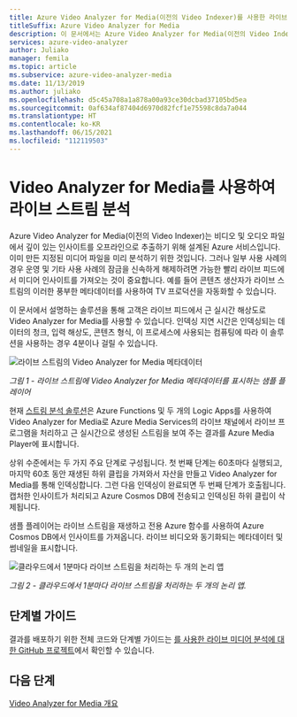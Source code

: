 ```yaml
---
title: Azure Video Analyzer for Media(이전의 Video Indexer)를 사용한 라이브 스트림 분석
titleSuffix: Azure Video Analyzer for Media
description: 이 문서에서는 Azure Video Analyzer for Media(이전의 Video Indexer)를 사용하여 라이브 스트림 분석을 수행하는 방법을 보여 줍니다.
services: azure-video-analyzer
author: Juliako
manager: femila
ms.topic: article
ms.subservice: azure-video-analyzer-media
ms.date: 11/13/2019
ms.author: juliako
ms.openlocfilehash: d5c45a708a1a878a00a93ce30dcbad37105bd5ea
ms.sourcegitcommit: 0af634af87404d6970d82fcf1e75598c8da7a044
ms.translationtype: HT
ms.contentlocale: ko-KR
ms.lasthandoff: 06/15/2021
ms.locfileid: "112119503"
---
```

# <a name="live-stream-analysis-with-video-analyzer-for-media"></a>Video Analyzer for Media를 사용하여 라이브 스트림 분석

Azure Video Analyzer for Media(이전의 Video Indexer)는 비디오 및 오디오 파일에서 깊이 있는 인사이트를 오프라인으로 추출하기 위해 설계된 Azure 서비스입니다. 이미 만든 지정된 미디어 파일을 미리 분석하기 위한 것입니다. 그러나 일부 사용 사례의 경우 운영 및 기타 사용 사례의 잠금을 신속하게 해제하려면 가능한 빨리 라이브 피드에서 미디어 인사이트를 가져오는 것이 중요합니다. 예를 들어 콘텐츠 생산자가 라이브 스트림의 이러한 풍부한 메타데이터를 사용하여 TV 프로덕션을 자동화할 수 있습니다.

이 문서에서 설명하는 솔루션을 통해 고객은 라이브 피드에서 근 실시간 해상도로 Video Analyzer for Media를 사용할 수 있습니다. 인덱싱 지연 시간은 인덱싱되는 데이터의 청크, 입력 해상도, 콘텐츠 형식, 이 프로세스에 사용되는 컴퓨팅에 따라 이 솔루션을 사용하는 경우 4분이나 걸릴 수 있습니다.

![라이브 스트림의 Video Analyzer for Media 메타데이터](./media/live-stream-analysis/live-stream-analysis01.png)

*그림 1 - 라이브 스트림에 Video Analyzer for Media 메타데이터를 표시하는 샘플 플레이어*

현재 [스트림 분석 솔루션](https://aka.ms/livestreamanalysis)은 Azure Functions 및 두 개의 Logic Apps를 사용하여 Video Analyzer for Media로 Azure Media Services의 라이브 채널에서 라이브 프로그램을 처리하고 근 실시간으로 생성된 스트림을 보여 주는 결과를 Azure Media Player에 표시합니다.

상위 수준에서는 두 가지 주요 단계로 구성됩니다. 첫 번째 단계는 60초마다 실행되고, 마지막 60초 동안 재생된 하위 클립을 가져와서 자산을 만들고 Video Analyzer for Media를 통해 인덱싱합니다. 그런 다음 인덱싱이 완료되면 두 번째 단계가 호출됩니다. 캡처한 인사이트가 처리되고 Azure Cosmos DB에 전송되고 인덱싱된 하위 클립이 삭제됩니다.

샘플 플레이어는 라이브 스트림을 재생하고 전용 Azure 함수를 사용하여 Azure Cosmos DB에서 인사이트를 가져옵니다. 라이브 비디오와 동기화되는 메타데이터 및 썸네일을 표시합니다.

![클라우드에서 1분마다 라이브 스트림을 처리하는 두 개의 논리 앱](./media/live-stream-analysis/live-stream-analysis02.png)

*그림 2 - 클라우드에서 1분마다 라이브 스트림을 처리하는 두 개의 논리 앱.*

## <a name="step-by-step-guide"></a>단계별 가이드 

결과를 배포하기 위한 전체 코드와 단계별 가이드는 [를 사용한 라이브 미디어 분석에 대한 GitHub 프로젝트](https://aka.ms/livestreamanalysis)에서 확인할 수 있습니다. 

## <a name="next-steps"></a>다음 단계

[Video Analyzer for Media 개요](video-indexer-overview.md)
